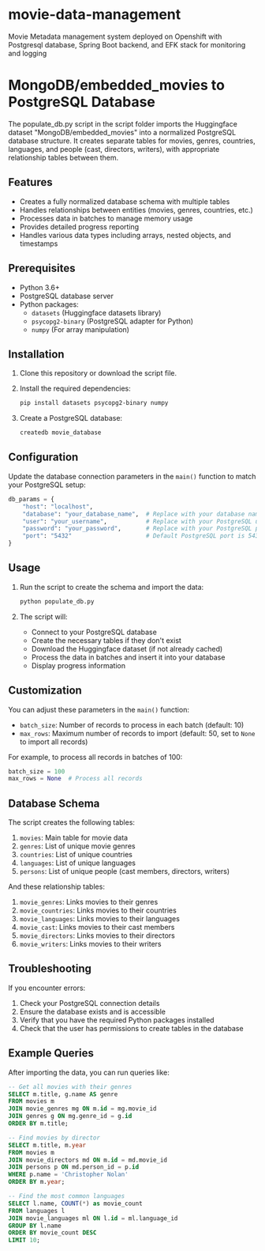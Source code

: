 # movie-data-management
Movie Metadata management system deployed on Openshift with Postgresql database, Spring Boot backend, and EFK stack for monitoring and logging

# MongoDB/embedded_movies to PostgreSQL Database

The populate_db.py script in the script folder imports the Huggingface dataset "MongoDB/embedded_movies" into a normalized PostgreSQL database structure. It creates separate tables for movies, genres, countries, languages, and people (cast, directors, writers), with appropriate relationship tables between them.

## Features

- Creates a fully normalized database schema with multiple tables
- Handles relationships between entities (movies, genres, countries, etc.)
- Processes data in batches to manage memory usage
- Provides detailed progress reporting
- Handles various data types including arrays, nested objects, and timestamps

## Prerequisites

- Python 3.6+
- PostgreSQL database server
- Python packages:
  - `datasets` (Huggingface datasets library)
  - `psycopg2-binary` (PostgreSQL adapter for Python)
  - `numpy` (For array manipulation)

## Installation

1. Clone this repository or download the script file.

2. Install the required dependencies:
   ```bash
   pip install datasets psycopg2-binary numpy
   ```

3. Create a PostgreSQL database:
   ```bash
   createdb movie_database
   ```

## Configuration

Update the database connection parameters in the `main()` function to match your PostgreSQL setup:

```python
db_params = {
    "host": "localhost",
    "database": "your_database_name",  # Replace with your database name
    "user": "your_username",           # Replace with your PostgreSQL username
    "password": "your_password",       # Replace with your PostgreSQL password
    "port": "5432"                     # Default PostgreSQL port is 5432
}
```

## Usage

1. Run the script to create the schema and import the data:
   ```bash
   python populate_db.py
   ```

2. The script will:
   - Connect to your PostgreSQL database
   - Create the necessary tables if they don't exist
   - Download the Huggingface dataset (if not already cached)
   - Process the data in batches and insert it into your database
   - Display progress information

## Customization

You can adjust these parameters in the `main()` function:

- `batch_size`: Number of records to process in each batch (default: 10)
- `max_rows`: Maximum number of records to import (default: 50, set to `None` to import all records)

For example, to process all records in batches of 100:

```python
batch_size = 100
max_rows = None  # Process all records
```

## Database Schema

The script creates the following tables:

1. `movies`: Main table for movie data
2. `genres`: List of unique movie genres
3. `countries`: List of unique countries
4. `languages`: List of unique languages
5. `persons`: List of unique people (cast members, directors, writers)

And these relationship tables:

1. `movie_genres`: Links movies to their genres
2. `movie_countries`: Links movies to their countries
3. `movie_languages`: Links movies to their languages
4. `movie_cast`: Links movies to their cast members
5. `movie_directors`: Links movies to their directors
6. `movie_writers`: Links movies to their writers

## Troubleshooting

If you encounter errors:

1. Check your PostgreSQL connection details
2. Ensure the database exists and is accessible
3. Verify that you have the required Python packages installed
4. Check that the user has permissions to create tables in the database

## Example Queries

After importing the data, you can run queries like:

```sql
-- Get all movies with their genres
SELECT m.title, g.name AS genre
FROM movies m
JOIN movie_genres mg ON m.id = mg.movie_id
JOIN genres g ON mg.genre_id = g.id
ORDER BY m.title;

-- Find movies by director
SELECT m.title, m.year
FROM movies m
JOIN movie_directors md ON m.id = md.movie_id
JOIN persons p ON md.person_id = p.id
WHERE p.name = 'Christopher Nolan'
ORDER BY m.year;

-- Find the most common languages
SELECT l.name, COUNT(*) as movie_count
FROM languages l
JOIN movie_languages ml ON l.id = ml.language_id
GROUP BY l.name
ORDER BY movie_count DESC
LIMIT 10;
```